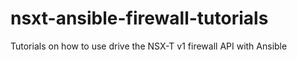 # nsxt-ansible-firewall-tutorials
Tutorials on how to use drive the NSX-T v1 firewall API with Ansible
